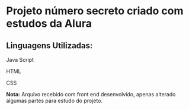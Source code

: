 <h1>Projeto número secreto criado com estudos da Alura</h1>
<h2> Linguagens Utilizadas: </h2>
<p> Java Script </p>
<p> HTML </p>
<p> CSS </p>



<div class="nota">
  <strong>Nota:</strong> Arquivo recebido com front end desenvolvido, apenas alterado algumas partes para estudo do projeto.
</div>

